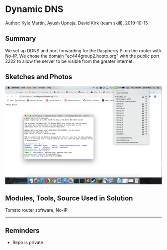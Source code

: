 #  Dynamic DNS

Author: Kyle Martin, Ayush Upneja, David Kirk (team skill), 2019-10-15

## Summary
We set up DDNS and port forwarding for the Raspberry Pi on the router with No-IP. We chose the domain "ec444group2.hopto.org" with the public port 2222 to allow the server to be visible from the greater internet.

## Sketches and Photos
![Example visit to our domain](images/dns-demo.png)

## Modules, Tools, Source Used in Solution
Tomato router software, No-IP

-----

## Reminders
- Repo is private
